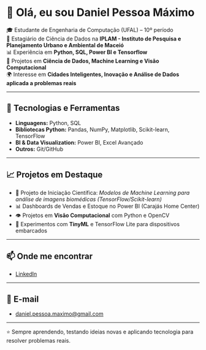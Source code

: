 # 👋 Olá, eu sou Daniel Pessoa Máximo  

🎓 Estudante de Engenharia de Computação (UFAL) – 10º período  
💼 Estagiário de Ciência de Dados na **IPLAM - Instituto de Pesquisa e Planejamento Urbano e Ambiental de Maceió**  
📊 Experiência em **Python, SQL, Power BI e Tensorflow**  
🤖 Projetos em **Ciência de Dados, Machine Learning e Visão Computacional**  
🌍 Interesse em **Cidades Inteligentes, Inovação e Análise de Dados aplicada a problemas reais**  

---

## 🚀 Tecnologias e Ferramentas  
- **Linguagens:** Python, SQL  
- **Bibliotecas Python:** Pandas, NumPy, Matplotlib, Scikit-learn, TensorFlow  
- **BI & Data Visualization:** Power BI, Excel Avançado  
- **Outros:** Git/GitHub  

---

## 📈 Projetos em Destaque  
- 🔬 Projeto de Iniciação Científica: *Modelos de Machine Learning para análise de imagens biomédicas (TensorFlow/Scikit-learn)*  
- 📊 Dashboards de Vendas e Estoque no Power BI (Carajás Home Center)  
- 👁️ Projetos em **Visão Computacional** com Python e OpenCV  
- 🤖 Experimentos com **TinyML** e TensorFlow Lite para dispositivos embarcados   

---

## 📫 Onde me encontrar  
- [LinkedIn](https://www.linkedin.com/in/daniel-m-97460211b/)  

---

## 📧 E-mail
- [daniel.pessoa.maximo@gmail.com](mailto:daniel.pessoa.maximo@gmail.com)

---

⭐ Sempre aprendendo, testando ideias novas e aplicando tecnologia para resolver problemas reais.  
